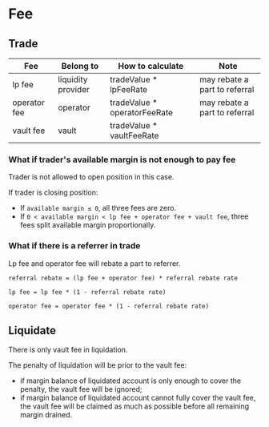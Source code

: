 # Fee

## Trade

| Fee          | Belong to          | How to calculate               | Note                          |
|--------------|--------------------|--------------------------------|-------------------------------|
| lp fee       | liquidity provider | tradeValue * lpFeeRate         | may rebate a part to referral |
| operator fee | operator           | tradeValue * operatorFeeRate   | may rebate a part to referral |
| vault fee    | vault              | tradeValue * vaultFeeRate      |                               |

### What if trader's available margin is not enough to pay fee

Trader is not allowed to open position in this case.

If trader is closing position:

- If `available margin ≤ 0`, all three fees are zero.
- If `0 < available margin < lp fee + operator fee + vault fee`, three fees split available margin proportionally.

### What if there is a referrer in trade

Lp fee and operator fee will rebate a part to referrer.

`referral rebate = (lp fee + operator fee) * referral rebate rate`

`lp fee = lp fee * (1 - referral rebate rate)`

`operator fee = operator fee * (1 - referral rebate rate)`

## Liquidate

There is only vault fee in liquidation.

The penalty of liquidation will be prior to the vault fee:

- if margin balance of liquidated account is only enough to cover the penalty, the vault fee will be ignored;
- if margin balance of liquidated account cannot fully cover the vault fee, the vault fee will be claimed as much as possible before all remaining margin drained.